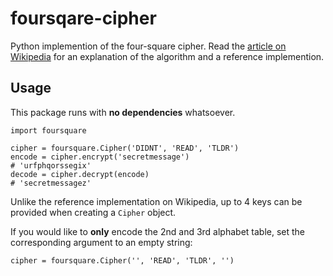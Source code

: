 # foursqare-cipher
Python implemention of the four-square cipher. Read the [article on Wikipedia](https://en.wikipedia.org/wiki/Four-square_cipher) for an explanation of the algorithm and a reference implemention.

## Usage
This package runs with **no dependencies** whatsoever. 
```
import foursquare

cipher = foursquare.Cipher('DIDNT', 'READ', 'TLDR')
encode = cipher.encrypt('secretmessage')
# 'urfphqorssegix'
decode = cipher.decrypt(encode)
# 'secretmessagez'
```

Unlike the reference implementation on Wikipedia, up to 4 keys can be provided when creating a `Cipher` object. 

If you would like to **only** encode the 2nd and 3rd alphabet table, set the corresponding argument to an empty string:
```
cipher = foursquare.Cipher('', 'READ', 'TLDR', '')
```
